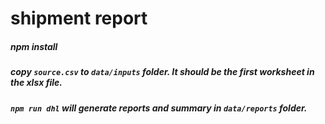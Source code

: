 # shipment report

##### npm install

##### copy `source.csv` to `data/inputs` folder. It should be the first worksheet in the xlsx file.

##### `npm run dhl` will generate reports and summary in `data/reports` folder.
